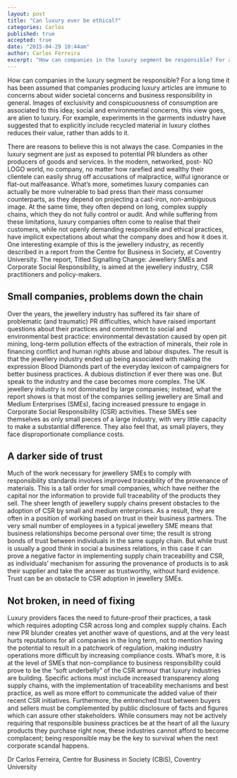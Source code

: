 ```yaml
---
layout: post
title: "Can luxury ever be ethical?"
categories: Carlos
published: true
accepted: true
date: "2015-04-29 10:44am"
author: Carlos Ferreira
excerpt: "How can companies in the luxury segment be responsible? For a long time it has been assumed that companies producing luxury articles are immune to concerns about wider societal concerns and business responsibility in general. Images of exclusivity and conspicuousness of consumption are associated to this idea; social and environmental concerns, this view goes, are alien to luxury. For example, experiments in the garments industry have suggested that to explicitly include recycled material in luxury clothes reduces their value, rather than adds to it."
---
```


How can companies in the luxury segment be responsible? For a long time it has been assumed that companies producing luxury articles are immune to concerns about wider societal concerns and business responsibility in general. Images of exclusivity and conspicuousness of consumption are associated to this idea; social and environmental concerns, this view goes, are alien to luxury. For example, experiments in the garments industry have suggested that to explicitly include recycled material in luxury clothes reduces their value, rather than adds to it.

There are reasons to believe this is not always the case. Companies in the luxury segment are just as exposed to potential PR blunders as other producers of goods and services. In the modern, networked, post- NO LOGO world, no company, no matter how rarefied and wealthy their clientele can easily shrug off accusations of malpractice, wilful ignorance or flat-out malfeasance. What’s more, sometimes luxury companies can actually be more vulnerable to bad press than their mass consumer counterparts, as they depend on projecting a cast-iron, non-ambiguous image. At the same time, they often depend on long, complex supply chains, which they do not fully control or audit. And while suffering from these limitations, luxury companies often come to realise that their customers, while not openly demanding responsible and ethical practices, have implicit expectations about what the company does and how it does it. One interesting example of this is the jewellery industry, as recently described in a report from the Centre for Business in Society, at Coventry University. The report, Titled Signalling Change: Jewellery SMEs and Corporate Social Responsibility, is aimed at the jewellery industry, CSR practitioners and policy-makers.

## Small companies, problems down the chain
Over the years, the jewellery industry has suffered its fair share of problematic (and traumatic) PR difficulties, which have raised important questions about their practices and commitment to social and environmental best practice: environmental devastation caused by open pit mining, long-term pollution effects of the extraction of minerals, their role in financing conflict and human rights abuse and labour disputes. The result is that the jewellery industry ended up being associated with making the expression Blood Diamonds part of the everyday lexicon of campaigners for better business practices. A dubious distinction if ever there was one. 
But speak to the industry and the case becomes more complex. The UK jewellery industry is not dominated by large companies; instead, what the report shows is that most of the companies selling jewellery are Small and Medium Enterprises (SMEs), facing increased pressure to engage in Corporate Social Responsibility (CSR) activities. These SMEs see themselves as only small pieces of a large industry, with very little capacity to make a substantial difference. They also feel that, as small players, they face disproportionate compliance costs.

## A darker side of trust
Much of the work necessary for jewellery SMEs to comply with responsibility standards involves improved traceability of the provenance of materials. This is a tall order for small companies, which have neither the capital nor the information to provide full traceability of the products they sell. The sheer length of jewellery supply chains present obstacles to the adoption of CSR by small and medium enterprises. As a result, they are often in a position of working based on trust in their business partners.
The very small number of employees in a typical jewellery SME means that business relationships become personal over time; the result is strong bonds of trust between individuals in the same supply chain. But while trust is usually a good think in social a business relations, in this case it can prove a negative factor in implementing supply chain traceability and CSR, as individuals’ mechanism for assuring the provenance of products is to ask their supplier and take the answer as  trustworthy, without hard evidence. Trust can be an obstacle to CSR adoption in jewellery SMEs.

## Not broken, in need of fixing
Luxury providers faces the need to future-proof their practices, a task which requires adopting CSR across long and complex supply chains. Each new PR blunder creates yet another wave of questions, and at the very least hurts reputations for all companies in the long term, not to mention having the potential to result in a patchwork of regulation, making industry operations more difficult by increasing compliance costs. What’s more, it is at the level of SMEs that non-compliance to business responsibility could prove to be the “soft underbelly” of the CSR armour that luxury industries are building. Specific actions must include increased transparency along supply chains, with the implementation of traceability mechanisms and best practice, as well as more effort to communicate the added value of their recent CSR initiatives. Furthermore, the entrenched trust between buyers and sellers must be complemented by public disclosure of facts and figures which can assure other stakeholders. While consumers may not be actively requiring that responsible business practices be at the heart of all the luxury products they purchase right now, these industries cannot afford to become complacent; being responsible may be the key to survival when the next corporate scandal happens.

Dr Carlos Ferreira, Centre for Business in Society (CBiS), Coventry University